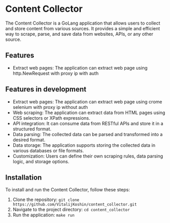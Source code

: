 # Content Collector

The Content Collector is a GoLang application that allows users to collect and store content from various sources. It provides a simple and efficient way to scrape, parse, and save data from websites, APIs, or any other source.

## Features
- Extract web pages: The application can extract web page using http.NewRequest with proxy ip with auth

## Features in development
- Extract web pages: The application can extract web page using crome selenium with proxy ip without auth
- Web scraping: The application can extract data from HTML pages using CSS selectors or XPath expressions.
- API integration: It can consume data from RESTful APIs and store it in a structured format.
- Data parsing: The collected data can be parsed and transformed into a desired format.
- Data storage: The application supports storing the collected data in various databases or file formats.
- Customization: Users can define their own scraping rules, data parsing logic, and storage options.


## Installation

To install and run the Content Collector, follow these steps:

1. Clone the repository: `git clone https://github.com/VitalijKoshin/content_collector.git`
2. Navigate to the project directory: `cd content_collector`
3. Run the application: `make run`